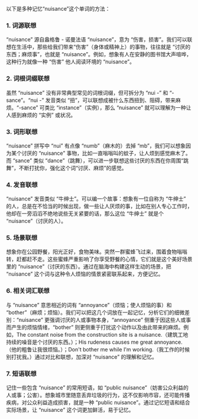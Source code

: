 以下是多种记忆“nuisance”这个单词的方法：

### 1. 词源联想
“nuisance” 源自盎格鲁 - 诺曼法语 “nuisance”，意为 “伤害，损害”。我们可以联想在生活中，那些给我们带来“伤害”（身体或精神上）的事物，往往就是 “讨厌的东西；麻烦事”，也就是 “nuisance”。例如，想象有人在安静的图书馆大声喧哗，这种行为就像一种 “伤害” 他人阅读环境的 “nuisance”。

### 2. 词根词缀联想
虽然 “nuisance” 没有非常典型常见的词根词缀，但可拆分为 “nui -” 和 “-sance”。“nui -” 发音类似 “扭”，可以联想成被什么东西扭到、阻碍，带来麻烦。“-sance” 可类比 “instance”（实例），那么 “nuisance” 就可以理解为一种让人感到麻烦的 “实例” 或状况。 

### 3. 词形联想
“nuisance” 拼写中 “nui” 有点像 “numb”（麻木的）去掉 “mb”，我们可以想象因为某个讨厌的 “nuisance” 事物，比如一直嗡嗡叫的蚊子，让人烦到感觉麻木了。而 “sance” 类似 “dance”（跳舞），可以进一步联想这些讨厌的东西在你周围“跳舞”，不断打扰你，强化这个词“讨厌、麻烦”的感觉。

### 4. 发音联想
“nuisance” 发音类似 “牛绅士”。可以编一个故事：想象有一位自称为 “牛绅士” 的人，总是在不恰当的时候出现，做一些让人厌烦的事，比如在别人专心工作时，他却在一旁滔滔不绝地说些无关紧要的话，那么这位 “牛绅士” 就是个 “nuisance”（讨厌的人）。 

### 5. 场景联想
想象你在公园野餐，阳光正好，食物美味。突然一群蜜蜂飞过来，围着食物嗡嗡转，赶都赶不走。这些蜜蜂严重影响了你享受野餐的心情，它们就是这个美好场景里的 “nuisance”（讨厌的东西）。通过在脑海中构建这样生动的场景，把 “nuisance” 这个词与这种令人烦恼的情景紧密联系起来，方便记忆。

### 6. 相关词汇联想
与 “nuisance” 意思相近的词有 “annoyance”（烦恼；使人烦恼的事）和 “bother”（麻烦；烦恼）。我们可以把这几个词放在一起记忆，分析它们的细微差别：“nuisance” 更强调讨厌的人或事物本身，“annoyance” 侧重于因这些人或事而产生的烦恼情绪，“bother” 则更侧重于打扰这个动作以及由此带来的麻烦。例如，The constant noise from the construction site is a nuisance.（建筑工地持续的噪音是个讨厌的东西。）；His rudeness causes me great annoyance.（他的粗鲁让我很烦恼。）；Don't bother me while I'm working.（我工作的时候别打扰我。）通过对比和联想，加深对 “nuisance” 的理解和记忆。

### 7. 短语联想
记住一些包含 “nuisance” 的常用短语，如 “public nuisance”（妨害公众利益的人或事；公害）。想象城市里随意丢弃垃圾的行为，这不仅影响市容，还可能传播疾病，对公众利益造成损害，就是一种 “public nuisance”。通过记忆短语和结合实际场景，让 “nuisance” 这个词更加鲜活，易于记忆。 